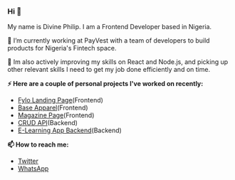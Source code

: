 ### Hi 👋
My name is Divine Philip. I am a Frontend Developer based in Nigeria.<br>

🔭 I’m currently working at PayVest with a team of developers to build products for Nigeria's Fintech space.

🌱 Im also actively improving my skills on React and Node.js, and picking up other relevant skills I need to get my job done efficiently and on time.

**⚡ Here are a couple of personal projects I've worked on recently:**<br>
- [Fylo Landing Page](https://github.com/dpkreativ/fylo)(Frontend)<br>
- [Base Apparel](https://github.com/dpkreativ/base-apparel)(Frontend)<br>
- [Magazine Page](https://github.com/dpkreativ/magazine-page)(Frontend)<br>
- [CRUD API](https://github.com/dpkreativ/crud-app-api)(Backend)<br>
- [E-Learning App Backend](https://github.com/dpkreativ/e-learning-app)(Backend)


**📫 How to reach me:**<br>
- [Twitter](https://twitter.com/dpkreativ)<br>
- [WhatsApp](https://wa.me/2349021824073)
<!--
**dpkreativ/dpkreativ** is a ✨ _special_ ✨ repository because its `README.md` (this file) appears on your GitHub profile.

Here are some ideas to get you started:

- 🔭 I’m currently working on ...
- 🌱 I’m currently learning ...
- 👯 I’m looking to collaborate on ...
- 🤔 I’m looking for help with ...
- 💬 Ask me about ...
- 📫 How to reach me: ...
- 😄 Pronouns: ...
- ⚡ Fun fact: ...
-->
